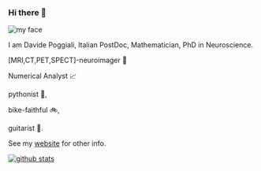 ### Hi there 👋

![my face](http://dpoggiali.altervista.org/img/davide.jpg)

I am Davide Poggiali, Italian PostDoc, Mathematician, PhD in Neuroscience. 

[MRI,CT,PET,SPECT]-neuroimager 🧠

Numerical Analyst 📈

pythonist 🐍, 

bike-faithful 🚲, 

guitarist 🎸.


See my [website](http://dpoggiali.altervista.org) for other info.


[![ github stats](https://github-readme-stats.vercel.app/api?username=pog87&line_height=24&count_private=true)](https://github.com/anuraghazra/github-readme-stats)

